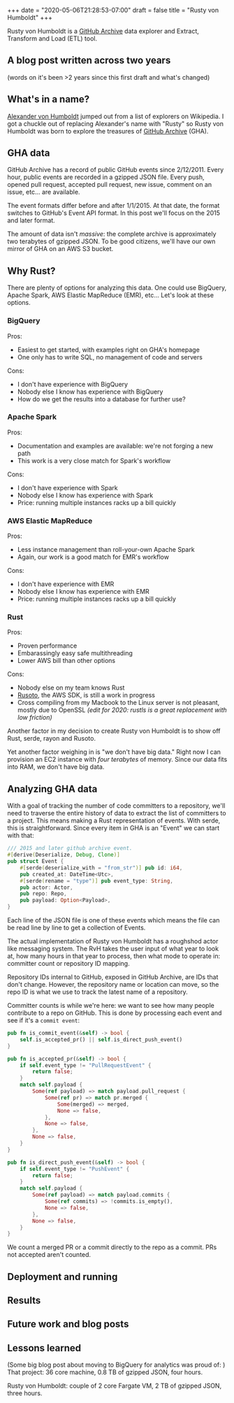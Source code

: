 +++
date = "2020-05-06T21:28:53-07:00"
draft = false
title = "Rusty von Humboldt"
+++

Rusty von Humboldt is a [GitHub Archive](https://www.githubarchive.org/) data explorer and Extract, Transform and Load (ETL) tool.

<!--more-->

## A blog post written across two years

(words on it's been >2 years since this first draft and what's changed)

## What's in a name?

[Alexander von Humboldt](https://en.wikipedia.org/wiki/Alexander_von_Humboldt) jumped out from a list of explorers on Wikipedia. I got a chuckle out of replacing Alexander's name with "Rusty" so Rusty von Humboldt was born to explore the treasures of [GitHub Archive](https://www.githubarchive.org/) (GHA).

## GHA data

GitHub Archive has a record of public GitHub events since 2/12/2011. Every hour, public events are recorded in a gzipped JSON file. Every push, opened pull request, accepted pull request, new issue, comment on an issue, etc... are available.

The event formats differ before and after 1/1/2015. At that date, the format switches to GitHub's Event API format. In this post we'll focus on the 2015 and later format.

The amount of data isn't *massive*: the complete archive is approximately two terabytes of gzipped JSON. To be good citizens, we'll have our own mirror of GHA on an AWS S3 bucket.

## Why Rust?

There are plenty of options for analyzing this data. One could use BigQuery, Apache Spark, AWS Elastic MapReduce (EMR), etc... Let's look at these options.

### BigQuery

Pros:

* Easiest to get started, with examples right on GHA's homepage
* One only has to write SQL, no management of code and servers

Cons:

* I don't have experience with BigQuery
* Nobody else I know has experience with BigQuery
* How do we get the results into a database for further use?

### Apache Spark

Pros:

* Documentation and examples are available: we're not forging a new path
* This work is a very close match for Spark's workflow

Cons:

* I don't have experience with Spark
* Nobody else I know has experience with Spark
* Price: running multiple instances racks up a bill quickly

### AWS Elastic MapReduce

Pros:

* Less instance management than roll-your-own Apache Spark
* Again, our work is a good match for EMR's workflow

Cons:

* I don't have experience with EMR
* Nobody else I know has experience with EMR
* Price: running multiple instances racks up a bill quickly 

### Rust

Pros:

* Proven performance
* Embarassingly easy safe multithreading
* Lower AWS bill than other options

Cons:

* Nobody else on my team knows Rust
* [Rusoto](https://github.com/rusoto/rusoto), the AWS SDK, is still a work in progress
* Cross compiling from my Macbook to the Linux server is not pleasant, mostly due to OpenSSL *(edit for 2020: rustls is a great replacement with low friction)*

Another factor in my decision to create Rusty von Humboldt is to show off Rust, serde, rayon and Rusoto.

Yet another factor weighing in is "we don't have big data." Right now I can provision an EC2 instance with *four terabytes* of memory. Since our data fits into RAM, we don't have big data.

## Analyzing GHA data

With a goal of tracking the number of code committers to a repository, we'll need to traverse the entire history of data to extract the list of committers to a project. This means making a Rust representation of events. With serde, this is straightforward. Since every item in GHA is an "Event" we can start with that:

```rust
/// 2015 and later github archive event.
#[derive(Deserialize, Debug, Clone)]
pub struct Event {
    #[serde(deserialize_with = "from_str")] pub id: i64,
    pub created_at: DateTime<Utc>,
    #[serde(rename = "type")] pub event_type: String,
    pub actor: Actor,
    pub repo: Repo,
    pub payload: Option<Payload>,
}
```

Each line of the JSON file is one of these events which means the file can be read line by line to get a collection of Events.

The actual implementation of Rusty von Humboldt has a roughshod actor like messaging system. The RvH takes the user input of what year to look at, how many hours in that year to process, then what mode to operate in: committer count or repository ID mapping.

Repository IDs internal to GitHub, exposed in GitHub Archive, are IDs that don't change. However, the repository name or location can move, so the repo ID is what we use to track the latest name of a repository.

Committer counts is while we're here: we want to see how many people contribute to a repo on GitHub. This is done by processing each event and see if it's a `commit event`:

```rust
pub fn is_commit_event(&self) -> bool {
    self.is_accepted_pr() || self.is_direct_push_event()
}

pub fn is_accepted_pr(&self) -> bool {
    if self.event_type != "PullRequestEvent" {
        return false;
    }
    match self.payload {
        Some(ref payload) => match payload.pull_request {
            Some(ref pr) => match pr.merged {
                Some(merged) => merged,
                None => false,
            },
            None => false,
        },
        None => false,
    }
}

pub fn is_direct_push_event(&self) -> bool {
    if self.event_type != "PushEvent" {
        return false;
    }
    match self.payload {
        Some(ref payload) => match payload.commits {
            Some(ref commits) => !commits.is_empty(),
            None => false,
        },
        None => false,
    }
}
```

We count a merged PR or a commit directly to the repo as a commit. PRs not accepted aren't counted.

## Deployment and running

## Results

## Future work and blog posts

## Lessons learned

(Some big blog post about moving to BigQuery for analytics was proud of: )
That project: 36 core machine, 0.8 TB of gzipped JSON, four hours.

Rusty von Humboldt: couple of 2 core Fargate VM, 2 TB of gzipped JSON, three hours.